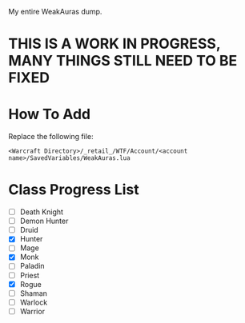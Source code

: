 My entire WeakAuras dump.

# THIS IS A WORK IN PROGRESS, MANY THINGS STILL NEED TO BE FIXED

# How To Add
Replace the following file:
```
<Warcraft Directory>/_retail_/WTF/Account/<account name>/SavedVariables/WeakAuras.lua
```

# Class Progress List
- [ ] Death Knight
- [ ] Demon Hunter
- [ ] Druid
- [X] Hunter
- [ ] Mage
- [X] Monk
- [ ] Paladin
- [ ] Priest
- [X] Rogue
- [ ] Shaman
- [ ] Warlock
- [ ] Warrior